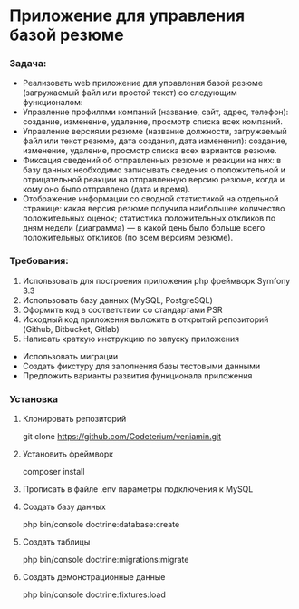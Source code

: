 # Приложение для управления базой резюме

### Задача:

* Реализовать web приложение для управления базой резюме (загружаемый файл или простой текст) со следующим функционалом:
* Управление профилями компаний (название, сайт, адрес, телефон): создание, изменение, удаление, просмотр списка всех компаний.
* Управление версиями резюме (название должности, загружаемый файл или текст резюме, дата создания, дата изменения): создание, изменение, удаление, просмотр списка всех вариантов резюме.
* Фиксация сведений об отправленных резюме и реакции на них: в базу данных необходимо записывать сведения о положительной и отрицательной реакции на отправленную версию резюме, когда и кому оно было отправлено (дата и время).
* Отображение информации со сводной статистикой на отдельной странице: какая версия резюме получила наибольшее количество положительных оценок; статистика положительных откликов по дням недели (диаграмма) — в какой день было больше всего положительных откликов (по всем версиям резюме).

### Требования:

1. Использовать для построения приложения php фреймворк Symfony 3.3
2. Использовать базу данных (MySQL, PostgreSQL)
3. Оформить код в соответствии со стандартами PSR
4. Исходный код приложения выложить в открытый репозиторий (Github, Bitbucket, Gitlab)
5. Написать краткую инструкцию по запуску приложения
  * Использовать миграции
  * Создать фикстуру для заполнения базы тестовыми данными
  * Предложить варианты развития функционала приложения

### Установка

1. Клонировать репозиторий
    
    git clone https://github.com/Codeterium/veniamin.git

2. Установить фреймворк
    
    composer install

3. Прописать в файле .env параметры подключения к MySQL
4. Создать базу данных
    
    php bin/console doctrine:database:create

5. Создать таблицы
    
    php bin/console doctrine:migrations:migrate

6. Создать демонстрационные данные
    
    php bin/console doctrine:fixtures:load



